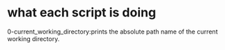 # what each script is doing
0-current_working_directory:prints the absolute path name of the current working directory.
